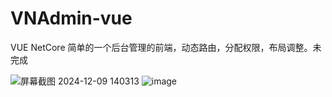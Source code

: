 # VNAdmin-vue
VUE NetCore 简单的一个后台管理的前端，动态路由，分配权限，布局调整。未完成


![屏幕截图 2024-12-09 140313](https://github.com/user-attachments/assets/f43a7b2b-0d47-4809-bfcb-3b4a082c3038)
![image](https://github.com/user-attachments/assets/4aa60a4c-37ea-48f7-aec0-c8ad0d689724)


